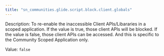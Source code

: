 ```yaml
---
title: "sn_communities.glide.script.block.client.globals"
---
```


Description: To re-enable the inaccessible Client APIs/Libararies in a scoped application.  If the value is true, those client APIs will be blocked. If the value is false, those client APIs can be accessed. And this is specific to the Community Scoped Application only.

Value: `false`